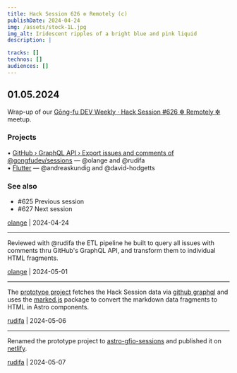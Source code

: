 ```yaml
---
title: Hack Session 626 ✼ Remotely (c)
publishDate: 2024-04-24
img: /assets/stock-1L.jpg
img_alt: Iridescent ripples of a bright blue and pink liquid
description: |

tracks: []
technos: []
audiences: []
---
```


## 01.05.2024

Wrap-up of our [Gōng-fu DEV Weekly · Hack Session #626 ✼ Remotely ✼](https://www.meetup.com/fr-FR/gōngfuio/events/300357083/) meetup.

### Projects

• [GitHub › GraphQL API › Export issues and comments of @gongfudev/sessions](https://github.com/rudifa/astro-gfio-sessions-comments) — @olange and @rudifa  
• [Flutter](https://flutter.dev) — @andreaskundig and @david-hodgetts

### See also

* #625 Previous session
* #627 Next session

[olange](https://github.com/olange) | 2024-04-24

<hr/>

Reviewed with @rudifa the ETL pipeline he built to query all issues with comments thru GitHub's GraphQL API, and transform them to individual HTML fragments.

[olange](https://github.com/olange) | 2024-05-01

<hr/>

The [prototype project](https://github.com/rudifa/astro-gfio-sessions-comments) fetches the Hack Session data via [github graphql](https://api.github.com/graphql) and uses the [marked.js](https://marked.js.org/) package to convert the markdown data fragments to HTML in Astro components.

[rudifa](https://github.com/rudifa) | 2024-05-06

<hr/>

Renamed the prototype project to [astro-gfio-sessions](https://github.com/rudifa/astro-gfio-sessions-comments.git) and published it on [netlify](https://astro-gfio-sessions.netlify.app/).

[rudifa](https://github.com/rudifa) | 2024-05-07


